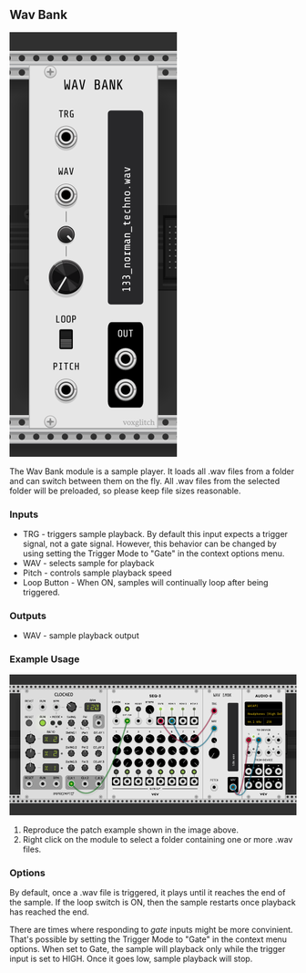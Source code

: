 ## Wav Bank

![WaveBank](./wav-bank-front-panel-0101448.png)

The Wav Bank module is a sample player.  It loads all .wav files from a folder and can switch between them on the fly.  All .wav files from the selected folder will be preloaded, so please keep file sizes reasonable.

### Inputs

* TRG - triggers sample playback.  By default this input expects a trigger signal, not a gate signal.  However, this behavior can be changed by using setting the Trigger Mode to "Gate" in the context options menu. 
* WAV - selects sample for playback
* Pitch - controls sample playback speed
* Loop Button - When ON, samples will continually loop after being triggered.

### Outputs

* WAV - sample playback output

### Example Usage

![WaveBank](./wav-bank-sample-patch-0101447.png)

1. Reproduce the patch example shown in the image above.
2. Right click on the module to select a folder containing one or more .wav files.

### Options

By default, once a .wav file is triggered, it plays until it reaches the end of the sample.  If the loop switch is ON, then the sample restarts once playback has reached the end.

There are times where responding to *gate* inputs might be more convinient.  That's possible by setting the Trigger Mode to "Gate" in the context menu options.  When set to Gate, the sample will playback only while the trigger input is set to HIGH.  Once it goes low, sample playback will stop.
